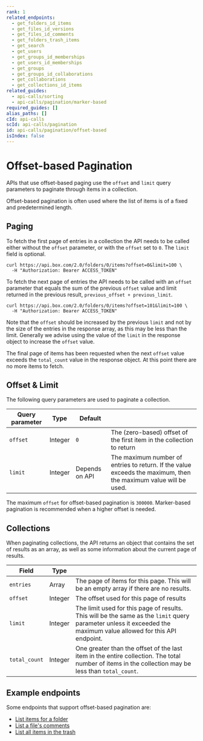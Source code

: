 ```yaml
---
rank: 1
related_endpoints:
  - get_folders_id_items
  - get_files_id_versions
  - get_files_id_comments
  - get_folders_trash_items
  - get_search
  - get_users
  - get_groups_id_memberships
  - get_users_id_memberships
  - get_groups
  - get_groups_id_collaborations
  - get_collaborations
  - get_collections_id_items
related_guides:
  - api-calls/sorting
  - api-calls/pagination/marker-based
required_guides: []
alias_paths: []
cId: api-calls
scId: api-calls/pagination
id: api-calls/pagination/offset-based
isIndex: false
---
```

# Offset-based Pagination

APIs that use offset-based paging use the `offset` and `limit` query parameters to paginate through items in a collection.

Offset-based pagination is often used where the list of items is of a fixed and predetermined length.

## Paging

To fetch the first page of entries in a collection the API needs to be called either without the `offset` parameter, or with the `offset` set to `0`. The `limit` field is optional.

```curl
curl https://api.box.com/2.0/folders/0/items?offset=0&limit=100 \
  -H "Authorization: Bearer ACCESS_TOKEN"
```

To fetch the next page of entries the API needs to be called with an `offset` parameter that equals the sum of the previous `offset` value and limit returned in the previous result, `previous_offset + previous_limit`.

```curl
curl https://api.box.com/2.0/folders/0/items?offset=101&limit=100 \
  -H "Authorization: Bearer ACCESS_TOKEN"
```

<Message type="notice">

Note that the `offset` should be increased by the previous `limit` and not by the size of the entries in the response array, as this may be less than the limit. Generally we advise using the value of the `limit` in the response object to increase the `offset` value.

</Message>

The final page of items has been requested when the next `offset` value exceeds the `total_count` value in the response object. At this point there are no more items to fetch.

## Offset & Limit

The following query parameters are used to paginate a collection.

<!-- markdownlint-disable line-length -->

| Query parameter | Type    | Default        |                                                                                                                 |
| --------------- | ------- | -------------- | --------------------------------------------------------------------------------------------------------------- |
| `offset`        | Integer | `0`            | The (zero-based) offset of the first item in the collection to return                                           |
| `limit`         | Integer | Depends on API | The maximum number of entries to return. If the value exceeds the maximum, then the maximum value will be used. |

<!-- markdownlint-enable line-length -->

<Message type="notice">

The maximum `offset` for offset-based pagination is `300000`. Marker-based pagination is recommended when a higher offset is needed.

</Message>

## Collections

When paginating collections, the API returns an object that contains the set of results as an array, as well as some information about the current page of results.

<!-- markdownlint-disable line-length -->

| Field         | Type    |                                                                                                                                                                   |
| ------------- | ------- | ----------------------------------------------------------------------------------------------------------------------------------------------------------------- |
| `entries`     | Array   | The page of items for this page. This will be an empty array if there are no results.                                                                             |
| `offset`      | Integer | The offset used for this page of results                                                                                                                          |
| `limit`       | Integer | The limit used for this page of results. This will be the same as the `limit` query parameter unless it exceeded the maximum value allowed for this API endpoint. |
| `total_count` | Integer | One greater than the offset of the last item in the entire collection. The total number of items in the collection may be less than `total_count`.                |

<!-- markdownlint-enable line-length -->

## Example endpoints

Some endpoints that support offset-based pagination are:

* [List items for a folder](endpoint://get_folders_id_items)
* [List a file's comments](endpoint://get-files-id-comments)
* [List all items in the trash](endpoint://get-folders-trash-items)
